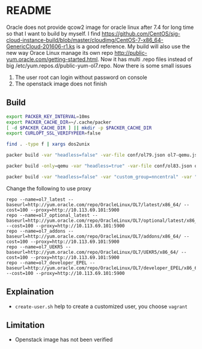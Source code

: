 # README

Oracle does not provide qcow2 image for oracle linux after 7.4 for long time so that I want to build by myself.
I find <https://github.com/CentOS/sig-cloud-instance-build/blob/master/cloudimg/CentOS-7-x86_64-GenericCloud-201606-r1.ks> is a good reference.
My build will also use the new way Orace Linux manage its own repo <http://public-yum.oracle.com/getting-started.html>.
Now it has multi .repo files instead of big /etc/yum.repos.d/public-yum-ol7.repo.
Now there is some small issues

1. The user root can login without password on console
2. The openstack image does not finish

## Build

```bash
export PACKER_KEY_INTERVAL=10ms
export PACKER_CACHE_DIR=~/.cache/packer
[ -d $PACKER_CACHE_DIR ] || mkdir -p $PACKER_CACHE_DIR
export CURLOPT_SSL_VERIFYPEER=false

find . -type f | xargs dos2unix
```

```bash
packer build -var "headless=false" -var-file conf/ol79.json ol7-qemu.json
```

```bash
packer build -only=qemu -var "headless=true" -var-file conf/ol83.json ol8-qemu.json
```

```bash
packer build -var "headless=false" -var "custom_group=nncentral" -var "custom_user=nncentral" -var "vm_name=nncentral" -var-file conf/ol76.json ol7-qemu.json
```

Change the following to use proxy

```text
repo --name=ol7_latest --baseurl=http://yum.oracle.com/repo/OracleLinux/OL7/latest/x86_64/ --cost=100 --proxy=http://10.113.69.101:5900
repo --name=ol7_optional_latest --baseurl=http://yum.oracle.com/repo/OracleLinux/OL7/optional/latest/x86_64/ --cost=100 --proxy=http://10.113.69.101:5900
repo --name=ol7_addons --baseurl=http://yum.oracle.com/repo/OracleLinux/OL7/addons/x86_64/ --cost=100 --proxy=http://10.113.69.101:5900
repo --name=ol7_UEKR5 --baseurl=http://yum.oracle.com/repo/OracleLinux/OL7/UEKR5/x86_64/ --cost=100 --proxy=http://10.113.69.101:5900
repo --name=ol7_developer_EPEL --baseurl=http://yum.oracle.com/repo/OracleLinux/OL7/developer_EPEL/x86_64/ --cost=100 --proxy=http://10.113.69.101:5900
```

## Explaination

- `create-user.sh` help to create a customized user, you choose `vagrant`

## Limitation

- Openstack image has not been verified
